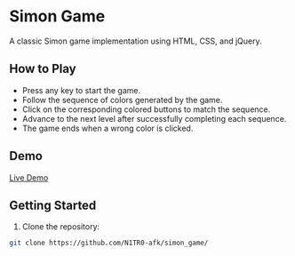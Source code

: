 # Simon Game

A classic Simon game implementation using HTML, CSS, and jQuery.

## How to Play

- Press any key to start the game.
- Follow the sequence of colors generated by the game.
- Click on the corresponding colored buttons to match the sequence.
- Advance to the next level after successfully completing each sequence.
- The game ends when a wrong color is clicked.

## Demo

[Live Demo](https://n1tr0-afk.github.io/simon_game/)

## Getting Started

1. Clone the repository:

```bash
git clone https://github.com/N1TR0-afk/simon_game/
